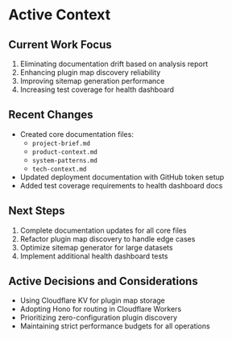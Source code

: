 # Active Context

## Current Work Focus
1. Eliminating documentation drift based on analysis report
2. Enhancing plugin map discovery reliability
3. Improving sitemap generation performance
4. Increasing test coverage for health dashboard

## Recent Changes
- Created core documentation files:
  - `project-brief.md`
  - `product-context.md`
  - `system-patterns.md`
  - `tech-context.md`
- Updated deployment documentation with GitHub token setup
- Added test coverage requirements to health dashboard docs

## Next Steps
1. Complete documentation updates for all core files
2. Refactor plugin map discovery to handle edge cases
3. Optimize sitemap generator for large datasets
4. Implement additional health dashboard tests

## Active Decisions and Considerations
- Using Cloudflare KV for plugin map storage
- Adopting Hono for routing in Cloudflare Workers
- Prioritizing zero-configuration plugin discovery
- Maintaining strict performance budgets for all operations